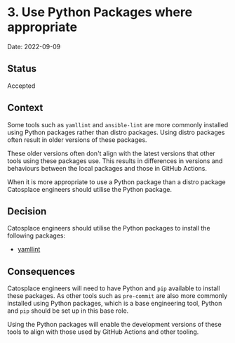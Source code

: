 # 3. Use Python Packages where appropriate

Date: 2022-09-09

## Status

Accepted

## Context

Some tools such as `yamllint` and `ansible-lint` are more commonly installed using Python packages rather than distro packages. Using distro packages often result in older versions of these packages.

These older versions often don't align with the latest versions that other tools using these packages use. This results in differences in versions and behaviours between the local packages and those in GitHub Actions.

When it is more appropriate to use a Python package than a distro package Catosplace engineers should utilise the Python package.

## Decision

Catosplace engineers should utilise the Python packages to install the following packages:

* [yamllint](https://github.com/adrienverge/yamllint)

## Consequences

Catosplace engineers will need to have Python and `pip` available to install these packages. As other tools such as `pre-commit` are also more commonly installed using Python packages, which is a base engineering tool, Python and `pip` should be set up in this base role.

Using the Python packages will enable the development versions of these tools to align with those used by GitHub Actions and other tooling.
